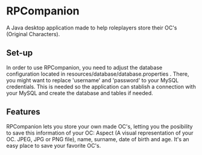 # RPCompanion
A Java desktop application made to help roleplayers store their OC's (Original Characters).

## Set-up
In order to use RPCompanion, you need to adjust the database configuration located in resources/database/database.properties . There, you might want to replace 'username' and 'password'
to your MySQL credentials. This is needed so the application can stablish a connection with your MySQL and create the database and tables if needed.

## Features
RPCompanion lets you store your own made OC's, letting you the posibility to save this information of your OC: Aspect (A visual representation of your OC. JPEG, JPG or PNG file),
name, surname, date of birth and age.
It's an easy place to save your favorite OC's.
